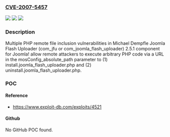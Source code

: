### [CVE-2007-5457](https://cve.mitre.org/cgi-bin/cvename.cgi?name=CVE-2007-5457)
![](https://img.shields.io/static/v1?label=Product&message=n%2Fa&color=blue)
![](https://img.shields.io/static/v1?label=Version&message=n%2Fa&color=blue)
![](https://img.shields.io/static/v1?label=Vulnerability&message=n%2Fa&color=brighgreen)

### Description

Multiple PHP remote file inclusion vulnerabilities in Michael Dempfle Joomla Flash Uploader (com_jfu or com_joomla_flash_uploader) 2.5.1 component for Joomla! allow remote attackers to execute arbitrary PHP code via a URL in the mosConfig_absolute_path parameter to (1) install.joomla_flash_uploader.php and (2) uninstall.joomla_flash_uploader.php.

### POC

#### Reference
- https://www.exploit-db.com/exploits/4521

#### Github
No GitHub POC found.

